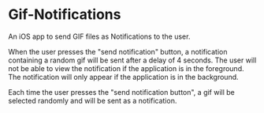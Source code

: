 # Gif-Notifications
An iOS app to send GIF files as Notifications to the user.

When the user presses the "send notification" button, a notification containing a random gif will be sent
after a delay of 4 seconds. 
The user will not be able to view the notification if the application is in the foreground. 
The notification will only appear if the application is in the background.

Each time the user presses the "send notification button", a gif will be selected randomly and will be sent as a notification.

